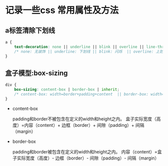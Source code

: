 
# 记录一些css 常用属性及方法

## a标签清除下划线

<cssProperty-textDecoration/>

```css
a {
    text-decoration: none || underline || blink || overline || line-through;
    /* none: 无装饰 || underline: 下划线 || blink: 闪烁  || overline: 上划线  || line-through: 贯穿线  */
}
```

## 盒子模型:box-sizing

```css
div {
    box-sizing: content-box | border-box | inherit;
    /* content-box: width=border+padding+content  || border-box: width=content  || inherit: 初始即content-box  */
}
```

+ content-box

  padding和border不被包含在定义的width和height之内。 盒子实际宽度（高度）=内容（content）+ 边框（border）+ 间隙（padding）+ 间隔（margin）

+ border-box

  padding和border被包含在定义的width和height之内。 内容（content）=盒子实际宽度（高度）- 边框（border）- 间隙（padding）- 间隔（margin）
